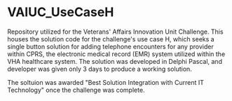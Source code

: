 # VAIUC_UseCaseH
Repository utilized for the Veterans' Affairs Innovation Unit Challenge. This houses the solution code for the challenge's use case H, which seeks a single button solution for adding telephone encounters for any provider within CPRS, the electronic medical record (EMR) system utilized within the VHA healthcare system. The solution was developed in Delphi Pascal, and developer was given only 3 days to produce a working solution. 

The soltuion was awarded "Best Solution Integration with Current IT Technology" once the challenge was complete. 
